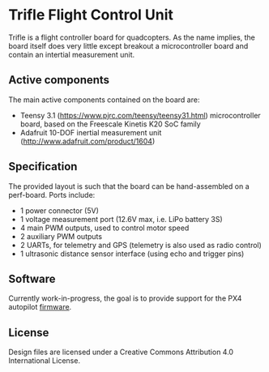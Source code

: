 # Trifle Flight Control Unit

Trifle is a flight controller board for quadcopters. As the name implies, the board itself does very little except
breakout a microcontroller board and contain an intertial measurement unit.

## Active components
The main active components contained on the board are:
 - Teensy 3.1 (https://www.pjrc.com/teensy/teensy31.html) microcontroller board, based on the Freescale Kinetis K20 SoC family
 - Adafruit 10-DOF inertial measurement unit (http://www.adafruit.com/product/1604)

## Specification
The provided layout is such that the board can be hand-assembled on a perf-board. Ports include:
 - 1 power connector (5V)
 - 1 voltage measurement port (12.6V max, i.e. LiPo battery 3S)
 - 4 main PWM outputs, used to control motor speed
 - 2 auxiliary PWM outputs
 - 2 UARTs, for telemetry and GPS (telemetry is also used as radio control)
 - 1 ultrasonic distance sensor interface (using echo and trigger pins)

## Software
Currently work-in-progress, the goal is to provide support for the PX4 autopilot [firmware](https://github.com/jodersky/px4-firmware).

## License
Design files are licensed under a Creative Commons Attribution 4.0 International License.